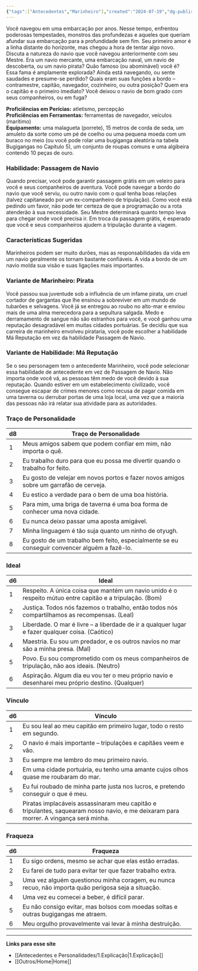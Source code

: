 ```yaml
---
{"tags":["Antecedentes","Marinheiro"],"created":"2024-07-19","dg-publish":true,"permalink":"/antecedentes-e-personalidades/marinheiro/","dgPassFrontmatter":true}
---
```


Você navegou em uma embarcação por anos. Nesse tempo, enfrentou poderosas tempestades, monstros das profundezas e aqueles que queriam afundar sua embarcação para a profundidade sem fim. Seu primeiro amor é a linha distante do horizonte, mas chegou a hora de tentar algo novo. Discuta a natureza do navio que você navegou anteriormente com seu Mestre. Era um navio mercante, uma embarcação naval, um navio de descoberta, ou um navio pirata? Quão famoso (ou abominável) você é? Essa fama é amplamente explorada? Ainda está navegando, ou sente saudades e presume-se perdido? Quais eram suas funções a bordo – contramestre, capitão, navegador, cozinheiro, ou outra posição? Quem era o capitão e o primeiro imediato? Você deixou o navio de bom grado com seus companheiros, ou em fuga?

**Proficiências em Perícias:** atletismo, percepção  
**Proficiências em Ferramentas:** ferramentas de navegador, veículos (marítimo)  
**Equipamento:** uma malagueta (porrete), 15 metros de corda de seda, um amuleto da sorte como um pé de coelho ou uma pequena moeda com um buraco no meio (ou você pode rolar uma bugiganga aleatória na tabela Bugigangas no Capítulo 5), um conjunto de roupas comuns e uma algibeira contendo 10 peças de ouro.

### Habilidade: Passagem de Navio
Quando precisar, você pode garantir passagem grátis em um veleiro para você e seus companheiros de aventura. Você pode navegar a bordo do navio que você serviu, ou outro navio com o qual tenha boas relações (talvez capitaneado por um ex-companheiro de tripulação). Como você está pedindo um favor, não pode ter certeza de que a programação ou a rota atenderão à sua necessidade. Seu Mestre determinará quanto tempo leva para chegar onde você precisa ir. Em troca da passagem grátis, é esperado que você e seus companheiros ajudem a tripulação durante a viagem.

### Características Sugeridas
Marinheiros podem ser muito durões, mas as responsabilidades da vida em um navio geralmente os tornam bastante confiáveis. A vida a bordo de um navio molda sua visão e suas ligações mais importantes.

### Variante de Marinheiro: Pirata
Você passou sua juventude sob a influência de um infame pirata, um cruel cortador de gargantas que lhe ensinou a sobreviver em um mundo de tubarões e selvagens. Você já se entregou ao roubo no alto-mar e enviou mais de uma alma merecedora para a sepultura salgada. Medo e derramamento de sangue não são estranhos para você, e você ganhou uma reputação desagradável em muitas cidades portuárias. Se decidiu que sua carreira de marinheiro envolveu pirataria, você pode escolher a habilidade Má Reputação em vez da habilidade Passagem de Navio.

### Variante de Habilidade: Má Reputação
Se o seu personagem tem o antecedente Marinheiro, você pode selecionar essa habilidade de antecedente em vez de Passagem de Navio. Não importa onde você vá, as pessoas têm medo de você devido à sua reputação. Quando estiver em um estabelecimento civilizado, você consegue escapar de crimes menores como recusa de pagar comida em uma taverna ou derrubar portas de uma loja local, uma vez que a maioria das pessoas não irá relatar sua atividade para as autoridades.

### Traço de Personalidade

| d8 | Traço de Personalidade                                                                 |
|----|----------------------------------------------------------------------------------------|
| 1  | Meus amigos sabem que podem confiar em mim, não importa o quê.                          |
| 2  | Eu trabalho duro para que eu possa me divertir quando o trabalho for feito.             |
| 3  | Eu gosto de velejar em novos portos e fazer novos amigos sobre um garrafão de cerveja.   |
| 4  | Eu estico a verdade para o bem de uma boa história.                                      |
| 5  | Para mim, uma briga de taverna é uma boa forma de conhecer uma nova cidade.              |
| 6  | Eu nunca deixo passar uma aposta amigável.                                               |
| 7  | Minha linguagem é tão suja quanto um ninho de otyugh.                                    |
| 8  | Eu gosto de um trabalho bem feito, especialmente se eu conseguir convencer alguém a fazê-lo. |

### Ideal

| d6 | Ideal                                                                                 |
|----|---------------------------------------------------------------------------------------|
| 1  | Respeito. A única coisa que mantém um navio unido é o respeito mútuo entre capitão e a tripulação. (Bom) |
| 2  | Justiça. Todos nós fazemos o trabalho, então todos nós compartilhamos as recompensas. (Leal) |
| 3  | Liberdade. O mar é livre – a liberdade de ir a qualquer lugar e fazer qualquer coisa. (Caótico) |
| 4  | Maestria. Eu sou um predador, e os outros navios no mar são a minha presa. (Mal) |
| 5  | Povo. Eu sou comprometido com os meus companheiros de tripulação, não aos ideais. (Neutro) |
| 6  | Aspiração. Algum dia eu vou ter o meu próprio navio e desenharei meu próprio destino. (Qualquer) |

### Vínculo

| d6 | Vínculo                                                                                      |
|----|----------------------------------------------------------------------------------------------|
| 1  | Eu sou leal ao meu capitão em primeiro lugar, todo o resto em segundo.                       |
| 2  | O navio é mais importante – tripulações e capitães veem e vão.                                |
| 3  | Eu sempre me lembro do meu primeiro navio.                                                    |
| 4  | Em uma cidade portuária, eu tenho uma amante cujos olhos quase me roubaram do mar.            |
| 5  | Eu fui roubado de minha parte justa nos lucros, e pretendo conseguir o que é meu.              |
| 6  | Piratas implacáveis assassinaram meu capitão e tripulantes, saquearam nosso navio, e me deixaram para morrer. A vingança será minha. |

### Fraqueza

| d6 | Fraqueza                                                                                      |
|----|----------------------------------------------------------------------------------------------|
| 1  | Eu sigo ordens, mesmo se achar que elas estão erradas.                                      |
| 2  | Eu farei de tudo para evitar ter que fazer trabalho extra.                                    |
| 3  | Uma vez alguém questionou minha coragem, eu nunca recuo, não importa quão perigosa seja a situação. |
| 4  | Uma vez eu comecei a beber, é difícil parar.                                                  |
| 5  | Eu não consigo evitar, mas bolsos com moedas soltas e outras bugigangas me atraem.            |
| 6  | Meu orgulho provavelmente vai levar à minha destruição.                                      |
___
**Links para esse site**
- [[Antecedentes e Personalidades/1.Explicação\|1.Explicação]]
- [[Outros/Home\|Home]]